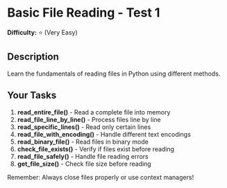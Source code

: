 # Basic File Reading - Test 1

**Difficulty:** ⭐ (Very Easy)

## Description

Learn the fundamentals of reading files in Python using different methods.

## Your Tasks

1. **read_entire_file()** - Read a complete file into memory
2. **read_file_line_by_line()** - Process files line by line
3. **read_specific_lines()** - Read only certain lines
4. **read_file_with_encoding()** - Handle different text encodings
5. **read_binary_file()** - Read files in binary mode
6. **check_file_exists()** - Verify if files exist before reading
7. **read_file_safely()** - Handle file reading errors
8. **get_file_size()** - Check file size before reading

Remember: Always close files properly or use context managers!
